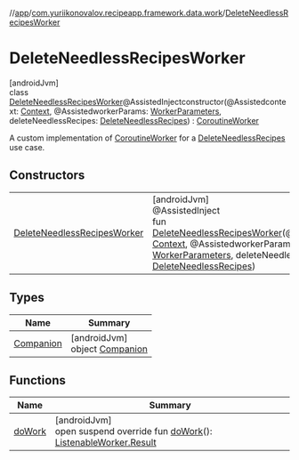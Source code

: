 //[app](../../../index.md)/[com.yuriikonovalov.recipeapp.framework.data.work](../index.md)/[DeleteNeedlessRecipesWorker](index.md)

# DeleteNeedlessRecipesWorker

[androidJvm]\
class [DeleteNeedlessRecipesWorker](index.md)@AssistedInjectconstructor(@Assistedcontext: [Context](https://developer.android.com/reference/kotlin/android/content/Context.html), @AssistedworkerParams: [WorkerParameters](https://developer.android.com/reference/kotlin/androidx/work/WorkerParameters.html), deleteNeedlessRecipes: [DeleteNeedlessRecipes](../../com.yuriikonovalov.recipeapp.application.usecases/-delete-needless-recipes/index.md)) : [CoroutineWorker](https://developer.android.com/reference/kotlin/androidx/work/CoroutineWorker.html)

A custom implementation of [CoroutineWorker](https://developer.android.com/reference/kotlin/androidx/work/CoroutineWorker.html) for a [DeleteNeedlessRecipes](../../com.yuriikonovalov.recipeapp.application.usecases/-delete-needless-recipes/index.md) use case.

## Constructors

| | |
|---|---|
| [DeleteNeedlessRecipesWorker](-delete-needless-recipes-worker.md) | [androidJvm]<br>@AssistedInject<br>fun [DeleteNeedlessRecipesWorker](-delete-needless-recipes-worker.md)(@Assistedcontext: [Context](https://developer.android.com/reference/kotlin/android/content/Context.html), @AssistedworkerParams: [WorkerParameters](https://developer.android.com/reference/kotlin/androidx/work/WorkerParameters.html), deleteNeedlessRecipes: [DeleteNeedlessRecipes](../../com.yuriikonovalov.recipeapp.application.usecases/-delete-needless-recipes/index.md)) |

## Types

| Name | Summary |
|---|---|
| [Companion](-companion/index.md) | [androidJvm]<br>object [Companion](-companion/index.md) |

## Functions

| Name | Summary |
|---|---|
| [doWork](do-work.md) | [androidJvm]<br>open suspend override fun [doWork](do-work.md)(): [ListenableWorker.Result](https://developer.android.com/reference/kotlin/androidx/work/ListenableWorker.Result.html) |
